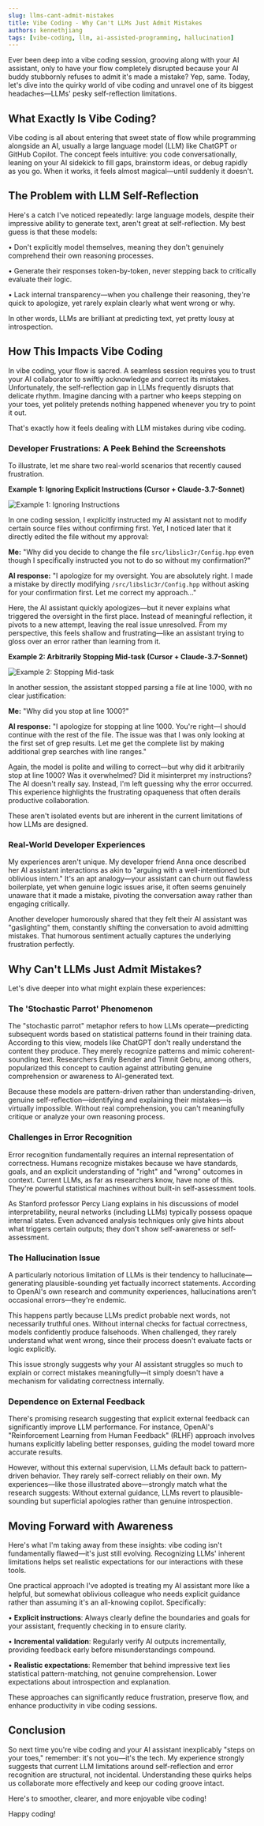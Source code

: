 ```yaml
---
slug: llms-cant-admit-mistakes
title: Vibe Coding - Why Can't LLMs Just Admit Mistakes
authors: kennethjiang
tags: [vibe-coding, llm, ai-assisted-programming, hallucination]
---
```

Ever been deep into a vibe coding session, grooving along with your AI assistant, only to have your flow completely disrupted because your AI buddy stubbornly refuses to admit it's made a mistake? Yep, same. Today, let's dive into the quirky world of vibe coding and unravel one of its biggest headaches—LLMs' pesky self-reflection limitations.

## **What Exactly Is Vibe Coding?**

Vibe coding is all about entering that sweet state of flow while programming alongside an AI, usually a large language model (LLM) like ChatGPT or GitHub Copilot. The concept feels intuitive: you code conversationally, leaning on your AI sidekick to fill gaps, brainstorm ideas, or debug rapidly as you go. When it works, it feels almost magical—until suddenly it doesn't.

## **The Problem with LLM Self-Reflection**

Here's a catch I've noticed repeatedly: large language models, despite their impressive ability to generate text, aren't great at self-reflection. My best guess is that these models:

• Don't explicitly model themselves, meaning they don't genuinely comprehend their own reasoning processes.

• Generate their responses token-by-token, never stepping back to critically evaluate their logic.

• Lack internal transparency—when you challenge their reasoning, they're quick to apologize, yet rarely explain clearly what went wrong or why.

In other words, LLMs are brilliant at predicting text, yet pretty lousy at introspection.

## **How This Impacts Vibe Coding**

In vibe coding, your flow is sacred. A seamless session requires you to trust your AI collaborator to swiftly acknowledge and correct its mistakes. Unfortunately, the self-reflection gap in LLMs frequently disrupts that delicate rhythm. Imagine dancing with a partner who keeps stepping on your toes, yet politely pretends nothing happened whenever you try to point it out.

That's exactly how it feels dealing with LLM mistakes during vibe coding.

### **Developer Frustrations: A Peek Behind the Screenshots**

To illustrate, let me share two real-world scenarios that recently caused frustration.

**Example 1: Ignoring Explicit Instructions (Cursor + Claude-3.7-Sonnet)**

<div style={{textAlign: 'center'}}>

![Example 1: Ignoring Instructions](/img/blog/mistake-example-1.png)

</div>

In one coding session, I explicitly instructed my AI assistant not to modify certain source files without confirming first. Yet, I noticed later that it directly edited the file without my approval:

**Me:** "Why did you decide to change the file `src/libslic3r/Config.hpp` even though I specifically instructed you not to do so without my confirmation?"

**AI response:** "I apologize for my oversight. You are absolutely right. I made a mistake by directly modifying `/src/libslic3r/Config.hpp` without asking for your confirmation first. Let me correct my approach…"

Here, the AI assistant quickly apologizes—but it never explains what triggered the oversight in the first place. Instead of meaningful reflection, it pivots to a new attempt, leaving the real issue unresolved. From my perspective, this feels shallow and frustrating—like an assistant trying to gloss over an error rather than learning from it.

**Example 2: Arbitrarily Stopping Mid-task (Cursor + Claude-3.7-Sonnet)**

<div style={{textAlign: 'center'}}>

![Example 2: Stopping Mid-task](/img/blog/mistake-example-2.png)

</div>

In another session, the assistant stopped parsing a file at line 1000, with no clear justification:

**Me:** "Why did you stop at line 1000?"

**AI response:** "I apologize for stopping at line 1000. You're right—I should continue with the rest of the file. The issue was that I was only looking at the first set of grep results. Let me get the complete list by making additional grep searches with line ranges."

Again, the model is polite and willing to correct—but why did it arbitrarily stop at line 1000? Was it overwhelmed? Did it misinterpret my instructions? The AI doesn't really say. Instead, I'm left guessing why the error occurred. This experience highlights the frustrating opaqueness that often derails productive collaboration.

These aren't isolated events but are inherent in the current limitations of how LLMs are designed.

### **Real-World Developer Experiences**

My experiences aren't unique. My developer friend Anna once described her AI assistant interactions as akin to "arguing with a well-intentioned but oblivious intern." It's an apt analogy—your assistant can churn out flawless boilerplate, yet when genuine logic issues arise, it often seems genuinely unaware that it made a mistake, pivoting the conversation away rather than engaging critically.

Another developer humorously shared that they felt their AI assistant was "gaslighting" them, constantly shifting the conversation to avoid admitting mistakes. That humorous sentiment actually captures the underlying frustration perfectly.

## **Why Can't LLMs Just Admit Mistakes?**

Let's dive deeper into what might explain these experiences:

### **The 'Stochastic Parrot' Phenomenon**

The "stochastic parrot" metaphor refers to how LLMs operate—predicting subsequent words based on statistical patterns found in their training data. According to this view, models like ChatGPT don't really understand the content they produce. They merely recognize patterns and mimic coherent-sounding text. Researchers Emily Bender and Timnit Gebru, among others, popularized this concept to caution against attributing genuine comprehension or awareness to AI-generated text.

Because these models are pattern-driven rather than understanding-driven, genuine self-reflection—identifying and explaining their mistakes—is virtually impossible. Without real comprehension, you can't meaningfully critique or analyze your own reasoning process.

### **Challenges in Error Recognition**

Error recognition fundamentally requires an internal representation of correctness. Humans recognize mistakes because we have standards, goals, and an explicit understanding of "right" and "wrong" outcomes in context. Current LLMs, as far as researchers know, have none of this. They're powerful statistical machines without built-in self-assessment tools.

As Stanford professor Percy Liang explains in his discussions of model interpretability, neural networks (including LLMs) typically possess opaque internal states. Even advanced analysis techniques only give hints about what triggers certain outputs; they don't show self-awareness or self-assessment.

### **The Hallucination Issue**

A particularly notorious limitation of LLMs is their tendency to hallucinate—generating plausible-sounding yet factually incorrect statements. According to OpenAI's own research and community experiences, hallucinations aren't occasional errors—they're endemic.

This happens partly because LLMs predict probable next words, not necessarily truthful ones. Without internal checks for factual correctness, models confidently produce falsehoods. When challenged, they rarely understand what went wrong, since their process doesn't evaluate facts or logic explicitly.

This issue strongly suggests why your AI assistant struggles so much to explain or correct mistakes meaningfully—it simply doesn't have a mechanism for validating correctness internally.

### **Dependence on External Feedback**

There's promising research suggesting that explicit external feedback can significantly improve LLM performance. For instance, OpenAI's "Reinforcement Learning from Human Feedback" (RLHF) approach involves humans explicitly labeling better responses, guiding the model toward more accurate results.

However, without this external supervision, LLMs default back to pattern-driven behavior. They rarely self-correct reliably on their own. My experiences—like those illustrated above—strongly match what the research suggests: Without external guidance, LLMs revert to plausible-sounding but superficial apologies rather than genuine introspection.

## **Moving Forward with Awareness**

Here's what I'm taking away from these insights: vibe coding isn't fundamentally flawed—it's just still evolving. Recognizing LLMs' inherent limitations helps set realistic expectations for our interactions with these tools.

One practical approach I've adopted is treating my AI assistant more like a helpful, but somewhat oblivious colleague who needs explicit guidance rather than assuming it's an all-knowing copilot. Specifically:

• **Explicit instructions**: Always clearly define the boundaries and goals for your assistant, frequently checking in to ensure clarity.

• **Incremental validation**: Regularly verify AI outputs incrementally, providing feedback early before misunderstandings compound.

• **Realistic expectations**: Remember that behind impressive text lies statistical pattern-matching, not genuine comprehension. Lower expectations about introspection and explanation.

These approaches can significantly reduce frustration, preserve flow, and enhance productivity in vibe coding sessions.

## **Conclusion**

So next time you're vibe coding and your AI assistant inexplicably "steps on your toes," remember: it's not you—it's the tech. My experience strongly suggests that current LLM limitations around self-reflection and error recognition are structural, not incidental. Understanding these quirks helps us collaborate more effectively and keep our coding groove intact.

Here's to smoother, clearer, and more enjoyable vibe coding!

Happy coding!